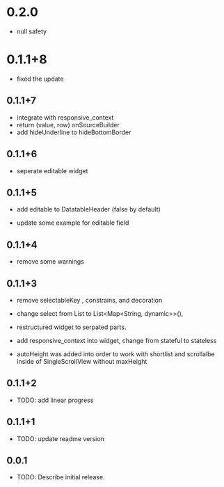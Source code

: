 # 0.2.0

* null safety

# 0.1.1+8

* fixed the update

## 0.1.1+7

* integrate with responsive_context
* return (value, row) onSourceBuilder
* add hideUnderline to hideBottomBorder

## 0.1.1+6

* seperate editable widget

## 0.1.1+5

* add editable to DatatableHeader (false by default)

* update some example for editable field

## 0.1.1+4

* remove some warnings

## 0.1.1+3

* remove selectableKey , constrains, and decoration

* change select from List<int> to List<Map<String, dynamic>>(),

* restructured widget to serpated parts.

* add responsive_context into widget, change from stateful to stateless

* autoHeight was added into order to work with shortlist and scrollalbe inside of SingleScrollView without maxHeight

## 0.1.1+2

* TODO: add linear progress

## 0.1.1+1

* TODO: update readme version

## 0.0.1

* TODO: Describe initial release.
